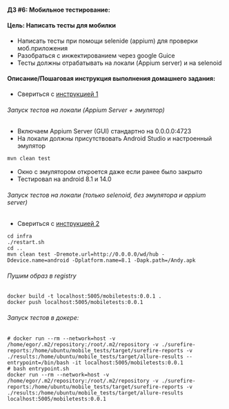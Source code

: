 #### ДЗ #6: Мобильное тестирование:

#### Цель: Написать тесты для мобилки
- Написать тесты при помощи selenide (appium) для проверки моб.приложения
- Разобраться с инжектированием через google Guice
- Тесты должны отрабатывать на локали (Appium server) и на selenoid

#### Описание/Пошаговая инструкция выполнения домашнего задания:
- Свериться с [инструкцией 1](infra/docs/appium_local_install.md)

###### Запуск тестов на локали (Appium Server + эмулятор)
- Включаем Appium Server (GUI) стандартно на 0.0.0.0:4723
- На локали должны присутствовать Android Studio и настроенный эмулятор
```bash
mvn clean test
```
- Окно с эмулятором откроется даже если ранее было закрыто
- Тестировал на android 8.1 и 14.0

###### Запуск тестов на локали (только selenoid, без эмулятора и appium server)
- Свериться с [инструкцией 2](infra/docs/appium_selenoid_run.md)
```shell
cd infra
./restart.sh
cd ..
mvn clean test -Dremote.url=http://0.0.0.0/wd/hub -Ddevice.name=android -Dplatform.name=8.1 -Dapk.path=/Andy.apk
```

###### Пушим образ в registry
```shell
docker build -t localhost:5005/mobiletests:0.0.1 .
docker push localhost:5005/mobiletests:0.0.1
```

###### Запуск тестов в докере:
```shell
# docker run --rm --network=host -v /home/egor/.m2/repository:/root/.m2/repository -v ./surefire-reports:/home/ubuntu/mobile_tests/target/surefire-reports -v ./results:/home/ubuntu/mobile_tests/target/allure-results --entrypoint=/bin/bash -it localhost:5005/mobiletests:0.0.1
# bash entrypoint.sh
docker run --rm --network=host -v /home/egor/.m2/repository:/root/.m2/repository -v ./surefire-reports:/home/ubuntu/mobile_tests/target/surefire-reports -v ./results:/home/ubuntu/mobile_tests/target/allure-results localhost:5005/mobiletests:0.0.1
```